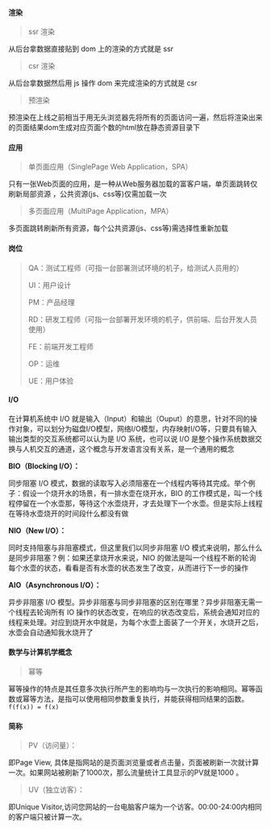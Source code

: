 #### 渲染

> ssr 渲染

从后台拿数据直接贴到 dom 上的渲染的方式就是 ssr



> csr 渲染

从后台拿数据然后用 js 操作 dom 来完成渲染的方式就是 csr



> 预渲染

预渲染在上线之前相当于用无头浏览器先将所有的页面访问一遍，然后将渲染出来的页面结果dom生成对应页面个数的html放在静态资源目录下



#### 应用

> 单页面应用（SinglePage Web Application，SPA）

只有一张Web页面的应用，是一种从Web服务器加载的富客户端，单页面跳转仅刷新局部资源 ，公共资源(js、css等)仅需加载一次



> 多页面应用（MultiPage Application，MPA）

多页面跳转刷新所有资源，每个公共资源(js、css等)需选择性重新加载





#### 岗位

> QA：测试工程师（可指一台部署测试环境的机子，给测试人员用的）
>
> UI：用户设计
>
> PM：产品经理
>
> RD：研发工程师（可指一台部署开发环境的机子，供前端、后台开发人员使用）
>
> FE：前端开发工程师
>
> OP：运维
>
> UE：用户体验





#### I/O

在计算机系统中 I/O 就是输入（Input）和输出（Ouput）的意思，针对不同的操作对象，可以划分为磁盘I/O模型，网络I/O模型，内存映射I/O等，只要具有输入输出类型的交互系统都可以认为是 I/O 系统，也可以说 I/O 是整个操作系统数据交换与人机交互的通道，这个概念与开发语言没有关系，是一个通用的概念



**BIO（Blocking I/O）：**

同步阻塞 I/O 模式，数据的读取写入必须阻塞在一个线程内等待其完成。举个例子：假设一个烧开水的场景，有一排水壶在烧开水，BIO 的工作模式是，叫一个线程停留在一个水壶那，等待这个水壶烧开，才去处理下一个水壶。但是实际上线程在等待水壶烧开的时间段什么都没有做



**NIO（New I/O）：**

同时支持阻塞与非阻塞模式，但这里我们以同步非阻塞 I/O 模式来说明，那么什么是同步非阻塞？例：如果还拿烧开水来说，NIO 的做法是叫一个线程不断的轮询每个水壶的状态，看看是否有水壶的状态发生了改变，从而进行下一步的操作



**AIO（Asynchronous I/O）：**

异步非阻塞 I/O 模型。异步非阻塞与同步非阻塞的区别在哪里？异步非阻塞无需一个线程去轮询所有 IO 操作的状态改变，在响应的状态改变后，系统会通知对应的线程来处理。对应到烧开水中就是，为每个水壶上面装了一个开关，水烧开之后，水壶会自动通知我水烧开了





#### 数学与计算机学概念

> 幂等

幂等操作的特点是其任意多次执行所产生的影响均与一次执行的影响相同。幂等函数或幂等方法，是指可以使用相同参数重复执行，并能获得相同结果的函数。`f(f(x)) = f(x)`





#### 简称

> PV（访问量）：

即Page View, 具体是指网站的是页面浏览量或者点击量，页面被刷新一次就计算一次。如果网站被刷新了1000次，那么流量统计工具显示的PV就是1000 。



> UV（独立访客）：

即Unique Visitor,访问您网站的一台电脑客户端为一个访客。00:00-24:00内相同的客户端只被计算一次。